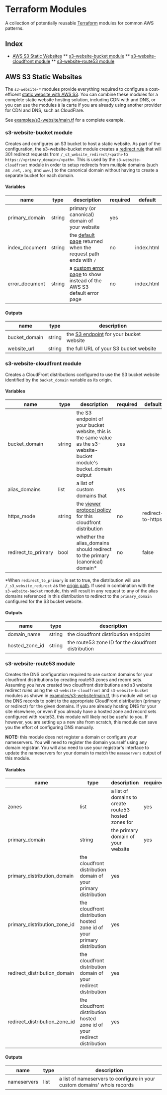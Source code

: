 # Terraform Modules

A collection of potentially reusable [Terraform](https://www.terraform.io/) modules for common AWS patterns.

## Index

* [AWS S3 Static Websites](#aws-s3-static-websites)
** [s3-website-bucket module](#s3-website-bucket-module)
** [s3-website-cloudfront module](#s3-website-cloudfront-module)
** [s3-website-route53 module](#s3-website-route53-module)

## AWS S3 Static Websites

The `s3-website-*` modules provide everything required to configure a cost-efficent [static website with AWS S3](http://docs.aws.amazon.com/AmazonS3/latest/dev/WebsiteHosting.html). You can combine these modules for a complete static website hosting solution, including CDN with and DNS, or you can use the modules à la carte if you are already using another provider for CDN and DNS, such as CloudFlare.

See [examples/s3-website/main.tf](examples/s3-website/main.tf) for a complete example.

### s3-website-bucket module

Creates and configures an S3 bucket to host a static website. As part of the configuration, the s3-website-bucket module creates a [redirect rule](http://docs.aws.amazon.com/AmazonS3/latest/dev/how-to-page-redirect.html) that will 301 redirect requests from `/_s3_website_redirect/<path>` to `https://<primary_domain>/<path>`. This is used by the `s3-website-cloudfront` module in order to setup redirects from multiple domains (such as `.net`, `.org`, and `www.`) to the canonical domain without having to create a separate bucket for each domain.

#### Variables

| name | type | description | required | default |
|------|------|-------------|----------|---------|
| primary_domain | string | primary (or canonical) domain of your website | yes | |
| index_document | string | the [default page](http://docs.aws.amazon.com/AmazonS3/latest/dev/IndexDocumentSupport.html) returned when the request path ends with `/` | no | index.html |
| error_document | string | a [custom error page](http://docs.aws.amazon.com/AmazonS3/latest/dev/CustomErrorDocSupport.html) to show instead of the AWS S3 default error page | no | index.html |

#### Outputs

| name | type | description |
|------|------|-------------|
| bucket_domain | string | the [S3 endpoint](http://docs.aws.amazon.com/AmazonS3/latest/dev/WebsiteEndpoints.html) for your bucket website |
| website_url | string | the full URL of your S3 bucket website |

### s3-website-cloudfront module

Creates a CloudFront distributions configured to use the S3 bucket website identified by the `bucket_domain` variable as its origin.

#### Variables

| name | type | description | required | default |
|------|------|-------------|----------|---------|
| bucket_domain | string | the S3 endpoint of your bucket website, this is the same value as the s3-website-bucket module's bucket_domain output | yes | |
| alias_domains | list | a list of custom domains that | yes | |
| https_mode | string | the [viewer protocol policy]() for this cloudfront distribution | no | redirect-to-https |
| redirect_to_primary | bool | whether the alias_domains should redirect to the primary (canonical) domain* | no | false |

*When `redirect_to_primary` is set to true, the distribution will use `/_s3_website_redirect` as the [origin path](http://docs.aws.amazon.com/AmazonCloudFront/latest/DeveloperGuide/distribution-web-values-specify.html#DownloadDistValuesOriginPath). If used in combination with the `s3-website-bucket` module, this will result in any request to any of the alias domains referenced in this distribution to redirect to the `primary_domain` configured for the S3 bucket website.

#### Outputs

| name | type | description |
|------|------|-------------|
| domain_name | string | the cloudfront distribution endpoint |
| hosted_zone_id | string | the route53 zone ID for the cloudfront distribution |

### s3-website-route53 module

Creates the DNS configuration required to use custom domains for your cloudfront distributions by creating route53 zones and record sets. Assuming you have created two cloudfront distributions and s3 website redirect rules using the `s3-website-cloudfront` and `s3-website-bucket` modules as shown in [examples/s3-website/main.tf](examples/s3-website/main.tf), this module will set up the DNS records to point to the appropriate CloudFront distribution (primary or redirect) for the given domains. If you are already hosting DNS for your site elsewhere, or even if you already have a hosted zone and record sets configured with route53, this module will likely not be useful to you. If however, you are setting up a new site from scratch, this module can save you the effort of configuring DNS manually.

__NOTE:__ this module does not register a domain or configure your nameservers. You will need to register the domain yourself using any domain registrar. You will also need to use your registrar's interface to update the nameservers for your domain to match the `nameservers` output of this module.

#### Variables

| name | type | description | required | default |
|------|------|-------------|----------|---------|
| zones | list | a list of domains to create route53 hosted zones for | yes | |
| primary_domain | string | the primary domain of your website | yes | |
| primary_distribution_domain | the cloudfront distribution domain of your primary distribution | yes | |
| primary_distribution_zone_id | the cloudfront distribution hosted zone id of your primary distribution | yes | |
| redirect_distribution_domain | the cloudfront distribution domain of your redirect distribution | yes | |
| redirect_distribution_zone_id | the cloudfront distribution hosted zone id of your redirect distribution | yes | |

#### Outputs

| name | type | description |
|------|------|-------------|
| nameservers | list | a list of nameservers to configure in your custom domains' whois records |
